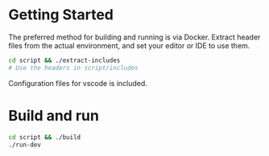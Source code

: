 # Getting Started
The preferred method for building and running is via Docker.
Extract header files from the actual environment, and set your editor or IDE to use them.
```bash
cd script && ./extract-includes
# Use the headers in script/includes
```
Configuration files for vscode is included.

# Build and run
```bash
cd script && ./build
./run-dev
```